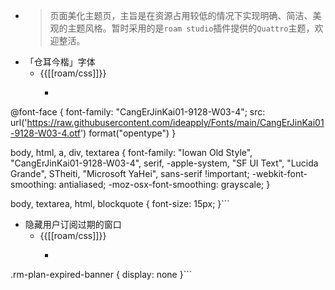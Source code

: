 - > 页面美化主题页，主旨是在资源占用较低的情况下实现明确、简洁、美观的主题风格。暂时采用的是`roam studio`插件提供的`Quattro`主题，欢迎整活。
- 「仓耳今楷」字体
    - {{[[roam/css]]}}
        - ```css
@font-face { font-family: "CangErJinKai01-9128-W03-4"; src: url('https://raw.githubusercontent.com/ideapply/Fonts/main/CangErJinKai01-9128-W03-4.otf')
format("opentype")
}


body, html, a, div, textarea {
  font-family: "Iowan Old Style", "CangErJinKai01-9128-W03-4", serif, -apple-system, "SF UI Text", "Lucida Grande", STheiti, "Microsoft YaHei", sans-serif !important;
  -webkit-font-smoothing: antialiased;
  -moz-osx-font-smoothing: grayscale;
}


body, textarea, html, blockquote  {
  font-size: 15px;
}```
- 隐藏用户订阅过期的窗口
    - {{[[roam/css]]}}
        - ```css
.rm-plan-expired-banner {
  display: none
}```
